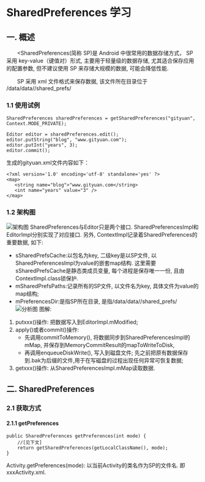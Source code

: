 # SharedPreferences 学习

## 一. 概述
　　<SharedPreferences(简称 SP)是 Android 中很常用的数据存储方式， SP 采用 key-value（键值对）形式, 主要用于轻量级的数据存储, 尤其适合保存应用的配置参数, 但不建议使用 SP 来存储大规模的数据, 可能会降低性能.

　　SP 采用 xml 文件格式来保存数据, 该文件所在目录位于 /data/data//shared_prefs/

### 1.1 使用试例

	SharedPreferences sharedPreferences = getSharedPreferences("gityuan", Context.MODE_PRIVATE);
	
	Editor editor = sharedPreferences.edit();
	editor.putString("blog", "www.gityuan.com");
	editor.putInt("years", 3);
	editor.commit();
生成的gityuan.xml文件内容如下：

	<?xml version='1.0' encoding='utf-8' standalone='yes' ?>
	<map>
	   <string name="blog">"www.gityuan.com</string>
	   <int name="years" value="3" />
	</map>

### 1.2 架构图
![架构图](img/shared_preference.jpg)
SharedPreferences与Editor只是两个接口. SharedPreferencesImpl和EditorImpl分别实现了对应接口. 另外, ContextImpl记录着SharedPreferences的重要数据, 如下:

* sSharedPrefsCache:以包名为key, 二级key是以SP文件, 以SharedPreferencesImpl为value的嵌套map结构. 这里需要sSharedPrefsCache是静态类成员变量, 每个进程是保存唯一一份, 且由ContextImpl.class锁保护.
* mSharedPrefsPaths:记录所有的SP文件, 以文件名为key, 具体文件为value的map结构;
* mPreferencesDir:是指SP所在目录, 是指/data/data//shared_prefs/
![分析图](../../img/shared_preferences_arch.jpg)
图解:
 1. putxxx()操作: 把数据写入到EditorImpl.mModified;
 2. apply()或者commit()操作:
	 * 先调用commitToMemory(), 将数据同步到SharedPreferencesImpl的mMap, 并保存到MemoryCommitResult的mapToWriteToDisk,
	 * 再调用enqueueDiskWrite(), 写入到磁盘文件; 先之前把原有数据保存到.bak为后缀的文件,用于在写磁盘的过程出现任何异常可恢复数据;
 3. getxxx()操作: 从SharedPreferencesImpl.mMap读取数据. 

## 二. SharedPreferences
### 2.1 获取方式
#### 2.1.1 getPreferences
	public SharedPreferences getPreferences(int mode) {
	    //[见下文]
	    return getSharedPreferences(getLocalClassName(), mode);
	}
Activity.getPreferences(mode): 以当前Activity的类名作为SP的文件名. 即xxxActivity.xml.